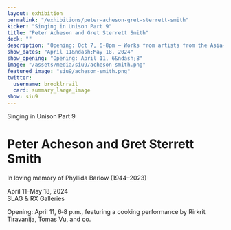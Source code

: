 ```yaml
---
layout: exhibition
permalink: "/exhibitions/peter-acheson-gret-sterrett-smith"
kicker: "Singing in Unison Part 9"
title: "Peter Acheson and Gret Sterrett Smith"
deck: ""
description: "Opening: Oct 7, 6-8pm — Works from artists from the Asia-Pacific region through the interconnectedness of islands and oceans, linked by transformative technology."
show_dates: "April 11&ndash;May 18, 2024"
show_opening: "Opening: April 11, 6&ndash;8"
image: "/assets/media/siu9/acheson-smith.png"
featured_image: "siu9/acheson-smith.png"
twitter:
  username: brooklnrail
  card: summary_large_image
show: siu9
---
```


<div class="lead margin-bottom-105 tablet:margin-bottom-3">
  <p class="font-sans-sm tablet-lg:font-sans-lg measure-2 text-medium text-italic">Singing in Unison Part 9</p>
  <h1 class="margin-y-2 line-height-sans-1 font-sans-2xl mobile-lg:font-sans-2xl tablet-lg:margin-y-3 tablet-lg:font-sans-3xl measure-2 text-thin margin-0 text-italic">Peter Acheson <span class="desktop:display-inline-block">and Gret Sterrett Smith</span></h1>
  <p class="font-sans-md tablet:font-sans-lg measure-2 text-light">In loving memory of Phyllida Barlow (1944–2023)</p>
  
  <p class="font-sans-md tablet-lg:font-sans-lg measure-2 text-light">April 11&ndash;May 18, 2024 <br/> SLAG & RX Galleries <a class="padding-x-1 text-no-underline" href="https://maps.app.goo.gl/RXrvRNigdxMUnJtg6"><span class="hover:border-bottom-2px"></span> <i class="fas fa-map-marked-alt"></i></a></p>
  <p class="font-sans-2xs mobile-lg:font-sans-sm tablet-lg:font-sans-md measure-3 text-light">Opening: April 11, 6&dash;8 p.m., featuring a cooking performance by Rirkrit Tiravanija, Tomas Vu, and co.</p>
</div>
